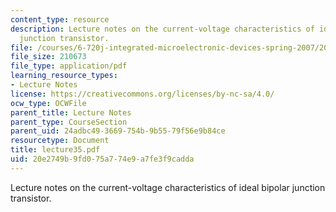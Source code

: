 ```yaml
---
content_type: resource
description: Lecture notes on the current-voltage characteristics of ideal bipolar
  junction transistor.
file: /courses/6-720j-integrated-microelectronic-devices-spring-2007/20e2749b9fd075a774e9a7fe3f9cadda_lecture35.pdf
file_size: 210673
file_type: application/pdf
learning_resource_types:
- Lecture Notes
license: https://creativecommons.org/licenses/by-nc-sa/4.0/
ocw_type: OCWFile
parent_title: Lecture Notes
parent_type: CourseSection
parent_uid: 24adbc49-3669-754b-9b55-79f56e9b84ce
resourcetype: Document
title: lecture35.pdf
uid: 20e2749b-9fd0-75a7-74e9-a7fe3f9cadda
---
```

Lecture notes on the current-voltage characteristics of ideal bipolar junction transistor.